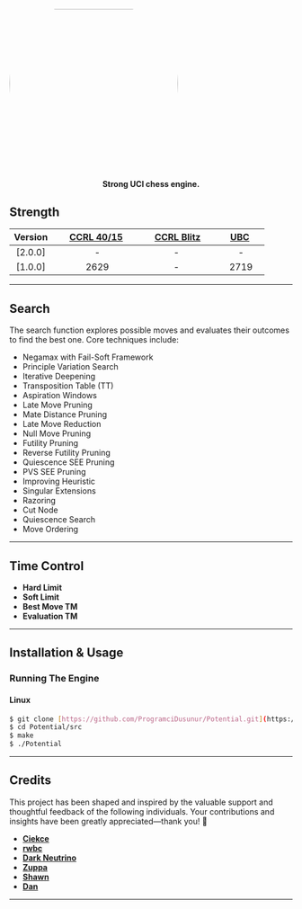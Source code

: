 <div align="center" style="width: 300px; height: 300px; border-radius: 50%; overflow: hidden;">
  <img src="https://github.com/user-attachments/assets/55a93dd1-7479-477b-94b2-f9dcd234c1e9" width="300" height="300" style="display: block; object-fit: contain;">
</div>

<h4 align="center">Strong UCI chess engine.</h4>

## Strength

| Version  | [CCRL 40/15][ccrl-4015] | [CCRL Blitz][ccrl-blitz] | [UBC][ubc] |
|:--------:|:-----------------------:|:------------------------:|:----------:|
| [2.0.0]  |            -            |            -             |    -      |
| [1.0.0]  |            2629            |            -             |    2719      |
---

## Search

The search function explores possible moves and evaluates their outcomes to find the best one. Core techniques include:

- Negamax with Fail-Soft Framework
- Principle Variation Search
- Iterative Deepening
- Transposition Table (TT)
- Aspiration Windows
- Late Move Pruning
- Mate Distance Pruning
- Late Move Reduction
- Null Move Pruning
- Futility Pruning
- Reverse Futility Pruning
- Quiescence SEE Pruning
- PVS SEE Pruning
- Improving Heuristic
- Singular Extensions
- Razoring
- Cut Node
- Quiescence Search
- Move Ordering
---

## Time Control

- **Hard Limit**
- **Soft Limit**
- **Best Move TM**
- **Evaluation TM**

---

## Installation & Usage

### Running The Engine

#### Linux
```bash
$ git clone [https://github.com/ProgramciDusunur/Potential.git](https://github.com/ProgramciDusunur/Potential.git)
$ cd Potential/src
$ make
$ ./Potential
```
---

## **Credits**

This project has been shaped and inspired by the valuable support and thoughtful feedback of the following individuals. Your contributions and insights have been greatly appreciated—thank you! 🌟

- [**Ciekce**](https://github.com/Ciekce)
- [**rwbc**](https://github.com/rwbc)
- [**Dark Neutrino**](https://github.com/Haxk20)
- [**Zuppa**](https://github.com/PGG106)
- [**Shawn**](https://github.com/xu-shawn)
- [**Dan**](https://github.com/kelseyde)
---





[spcc]: https://www.sp-cc.de/
[ccrl-4015]: https://www.computerchess.org.uk/ccrl/4040/cgi/compare_engines.cgi?class=Single-CPU+engines&only_best_in_class=on&num_best_in_class=1&print=Rating+list
[ccrl-blitz]: https://www.computerchess.org.uk/ccrl/404/cgi/compare_engines.cgi?class=Single-CPU+engines&only_best_in_class=on&num_best_in_class=1&print=Rating+list
[cegt-404]: http://www.cegt.net/40_4_Ratinglist/40_4_single/rangliste.html
[cegt-4020]: http://www.cegt.net/40_40%20Rating%20List/40_40%20All%20Versions/rangliste.html
[mcerl]: https://www.chessengeria.eu/mcerl
[ubc]: https://e4e6.com/


